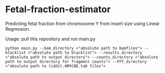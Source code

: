 # Fetal-fraction-estimator
Predicting fetal fraction from chromosome Y from insert size using Linear Regression.

Usage:
pull this repository and run main.py

```
python main.py --bam_directory <"absolute path to bamfiles"> --blacklist <"absolute path to blacklist"> --results_directory <"absolute path to output directory"> --counts_directory <"absolute path to output directory for fragment counts"> --FFY_directory <"absolute path to tiddit.AMYCNE.tab files">

```



